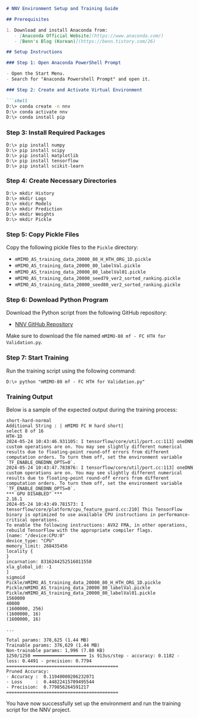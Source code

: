 ```markdown
# NNV Environment Setup and Training Guide

## Prerequisites

1. Download and install Anaconda from:
   - [Anaconda Official Website](https://www.anaconda.com/)
   - [Benn's Blog (Korean)](https://benn.tistory.com/26)

## Setup Instructions

### Step 1: Open Anaconda PowerShell Prompt

- Open the Start Menu.
- Search for "Anaconda Powershell Prompt" and open it.

### Step 2: Create and Activate Virtual Environment

```shell
D:\> conda create -n nnv
D:\> conda activate nnv
D:\> conda install pip
```

### Step 3: Install Required Packages

```shell
D:\> pip install numpy
D:\> pip install scipy
D:\> pip install matplotlib
D:\> pip install tensorflow
D:\> pip install scikit-learn
```

### Step 4: Create Necessary Directories

```shell
D:\> mkdir History
D:\> mkdir Logs
D:\> mkdir Models
D:\> mkdir Prediction
D:\> mkdir Weights
D:\> mkdir Pickle
```

### Step 5: Copy Pickle Files

Copy the following pickle files to the `Pickle` directory:

- `mMIMO_AS_training_data_20000_80_H_HTH_ORG_1D.pickle`
- `mMIMO_AS_training_data_20000_80_labelVal.pickle`
- `mMIMO_AS_training_data_20000_80_labelVal01.pickle`
- `mMIMO_AS_training_data_20000_seed79_ver2_sorted_ranking.pickle`
- `mMIMO_AS_training_data_20000_seed80_ver2_sorted_ranking.pickle`

### Step 6: Download Python Program

Download the Python script from the following GitHub repository:

- [NNV GitHub Repository](https://github.com/kwanghoon/NNV/)

Make sure to download the file named `mMIMO-80 mf - FC HTH for Validation.py`.

### Step 7: Start Training

Run the training script using the following command:

```shell
D:\> python "mMIMO-80 mf - FC HTH for Validation.py"
```

### Training Output

Below is a sample of the expected output during the training process:

```
short-hard-normal
Additional String : | mMIMO FC H hard short|
select 8 of 16
HTH-1D
2024-05-24 10:43:46.931105: I tensorflow/core/util/port.cc:113] oneDNN custom operations are on. You may see slightly different numerical results due to floating-point round-off errors from different computation orders. To turn them off, set the environment variable `TF_ENABLE_ONEDNN_OPTS=0`.
2024-05-24 10:43:47.783876: I tensorflow/core/util/port.cc:113] oneDNN custom operations are on. You may see slightly different numerical results due to floating-point round-off errors from different computation orders. To turn them off, set the environment variable `TF_ENABLE_ONEDNN_OPTS=0`.
*** GPU DISABLED" ***
2.16.1
2024-05-24 10:43:49.781573: I tensorflow/core/platform/cpu_feature_guard.cc:210] This TensorFlow binary is optimized to use available CPU instructions in performance-critical operations.
To enable the following instructions: AVX2 FMA, in other operations, rebuild TensorFlow with the appropriate compiler flags.
[name: "/device:CPU:0"
device_type: "CPU"
memory_limit: 268435456
locality {
}
incarnation: 8316244252516011550
xla_global_id: -1
]
sigmoid
Pickle/mMIMO_AS_training_data_20000_80_H_HTH_ORG_1D.pickle
Pickle/mMIMO_AS_training_data_20000_80_labelVal.pickle
Pickle/mMIMO_AS_training_data_20000_80_labelVal01.pickle
1560000
40000
(1600000, 256)
(1600000, 16)
(1600000, 16)

...

Total params: 378,625 (1.44 MB)
Trainable params: 376,629 (1.44 MB)
Non-trainable params: 1,996 (7.80 KB)
1250/1250 ━━━━━━━━━━━━━━━━━━━━ 1s 913us/step - accuracy: 0.1182 - loss: 0.4491 - precision: 0.7794
==========================================
Pruned Accuracy:
- Accuracy :  0.11940000206232071
- Loss     :  0.44822415709495544
- Precision:  0.779856264591217
==========================================
```

You have now successfully set up the environment and run the training script for the NNV project.
```